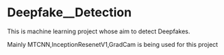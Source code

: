 # Deepfake__Detection
This is machine learning project whose aim to detect Deepfakes.

Mainly MTCNN,InceptionResenetV1,GradCam is being used for this project
